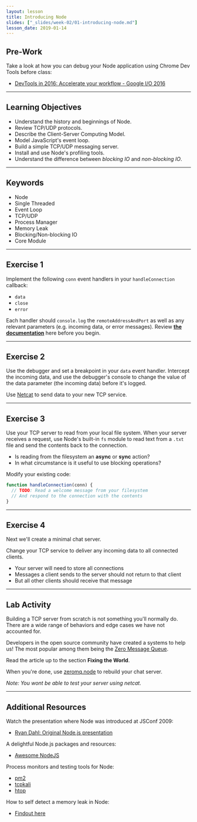 ```yaml
---
layout: lesson
title: Introducing Node
slides: ["_slides/week-02/01-introducing-node.md"]
lesson_date: 2019-01-14
---
```


## Pre-Work

Take a look at how you can debug your Node application using Chrome Dev Tools before class:

- [DevTools in 2016: Accelerate your workflow - Google I/O 2016](https://www.youtube.com/watch?v=x8u0n4dT-WI&feature=youtu.be&t=2571)

---

## Learning Objectives

- Understand the history and beginnings of Node.
- Review TCP/UDP protocols.
- Describe the Client-Server Computing Model.
- Model JavaScript's event loop.
- Build a simple TCP/UDP messaging server.
- Install and use Node's profiling tools.
- Understand the difference between _blocking IO_ and _non-blocking IO_.

---

## Keywords

- Node
- Single Threaded
- Event Loop
- TCP/UDP
- Process Manager
- Memory Leak
- Blocking/Non-blocking IO
- Core Module

---

## Exercise 1

Implement the following `conn` event handlers in your `handleConnection` callback:

- `data`
- `close`
- `error`

Each handler should `console.log` the `remoteAddressAndPort` as well as any relevant parameters (e.g. incoming data, or error messages). Review **[the documentation](https://nodejs.org/api/net.html)** here before you begin.

---

## Exercise 2

Use the debugger and set a breakpoint in your `data` event handler. Intercept the incoming data, and use the debugger's console to change the value of the data parameter (the incoming data) before it's logged.

Use [Netcat](https://en.wikipedia.org/wiki/Netcat) to send data to your new TCP service.

---

## Exercise 3

Use your TCP server to read from your local file system. When your server receives a request, use Node's built-in `fs` module to read text from a `.txt` file and send the contents back to the connection.

- Is reading from the filesystem an **async** or **sync** action?
- In what circumstance is it useful to use blocking operations?

Modify your existing code:

```js
function handleConnection(conn) {
  // TODO: Read a welcome message from your filesystem
  // And respond to the connection with the contents
}
```

---

## Exercise 4

Next we'll create a minimal chat server.

Change your TCP service to deliver any incoming data to all connected clients.

- Your server will need to store all connections
- Messages a client sends to the server should not return to that client
- But all other clients should receive that message

---

## Lab Activity

Building a TCP server from scratch is not something you'll normally do. There are a wide range of behaviors and edge cases we have not accounted for.

Developers in the open source community have created a systems to help us! The most popular among them being the [Zero Message Queue](http://zguide.zeromq.org/page:all).

Read the article up to the section **Fixing the World**.

When you're done, use [zeromq.node](https://github.com/JustinTulloss/zeromq.node) to rebuild your chat server.

_Note: You wont be able to test your server using netcat._

---

## Additional Resources

Watch the presentation where Node was introduced at JSConf 2009:

- [Ryan Dahl: Original Node.js presentation](https://www.youtube.com/watch?v=ztspvPYybIY)

A delightful Node.js packages and resources:

- [Awesome NodeJS](https://github.com/sindresorhus/awesome-nodejs)

Process monitors and testing tools for Node:

- [pm2](http://pm2.keymetrics.io/)
- [tcpkali](https://github.com/machinezone/tcpkali)
- [htop](https://hisham.hm/htop/)

How to self detect a memory leak in Node:

- [Findout here](https://www.nearform.com/blog/self-detect-memory-leak-node/)
